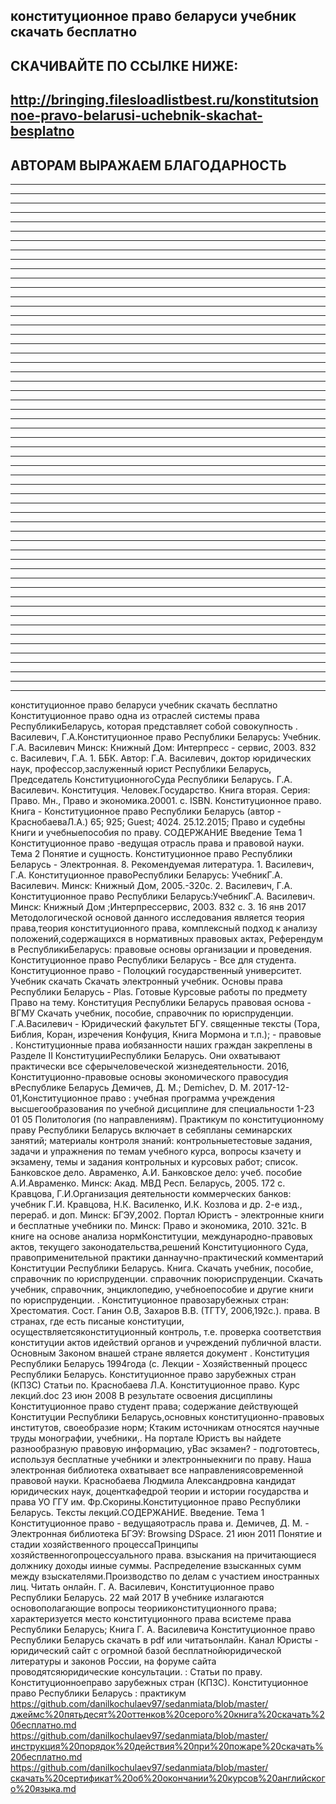конституционное право беларуси учебник скачать бесплатно
--------------------------------------------------
СКАЧИВАЙТЕ ПО ССЫЛКЕ НИЖЕ:
--------------------------------------------------
http://bringing.filesloadlistbest.ru/konstitutsionnoe-pravo-belarusi-uchebnik-skachat-besplatno
--------------------------------------------------
АВТОРАМ ВЫРАЖАЕМ БЛАГОДАРНОСТЬ
--------------------------------------------------
--------------------------------------------------
--------------------------------------------------
--------------------------------------------------
--------------------------------------------------
--------------------------------------------------
--------------------------------------------------
--------------------------------------------------
--------------------------------------------------
--------------------------------------------------
--------------------------------------------------
--------------------------------------------------
--------------------------------------------------
--------------------------------------------------
--------------------------------------------------
--------------------------------------------------
--------------------------------------------------
--------------------------------------------------
--------------------------------------------------
--------------------------------------------------
--------------------------------------------------
--------------------------------------------------
--------------------------------------------------
--------------------------------------------------
--------------------------------------------------
--------------------------------------------------
--------------------------------------------------
--------------------------------------------------
--------------------------------------------------
--------------------------------------------------
--------------------------------------------------
--------------------------------------------------
--------------------------------------------------
--------------------------------------------------
--------------------------------------------------
--------------------------------------------------
--------------------------------------------------
--------------------------------------------------
--------------------------------------------------
--------------------------------------------------
--------------------------------------------------
--------------------------------------------------
--------------------------------------------------
--------------------------------------------------
--------------------------------------------------
--------------------------------------------------
--------------------------------------------------
--------------------------------------------------
--------------------------------------------------
--------------------------------------------------
--------------------------------------------------
--------------------------------------------------
--------------------------------------------------
--------------------------------------------------
--------------------------------------------------
--------------------------------------------------
конституционное право беларуси учебник скачать бесплатно Конституционное право  одна из отраслей системы права РеспубликиБеларусь, которая представляет собой совокупность . Василевич, Г.А.Конституционное право Республики Беларусь: Учебник.  Г.А. Василевич Минск: Книжный Дом: Интерпресс - сервис, 2003.  832 с. Василевич, Г.А. 1. ББК. Автор: Г.А. Василевич, доктор юридических наук, профессор,заслуженный юрист Республики Беларусь, Председатель КонституционногоСуда Республики Беларусь. Г.А. Василевич. Конституция. Человек.Государство. Книга вторая. Серия: Право.  Мн., Право и экономика.20001. с. ISBN. Конституционное право. Книга - Конституционное право Республики Беларусь (автор - КраснобаеваЛ.А.) 65; 925; Guest; 4024. 25.12.2015; Право и судебны Книги и учебныепособия по праву. СОДЕРЖАНИЕ Введение Тема 1 Конституционное право -ведущая отрасль права и правовой науки. Тема 2 Понятие и сущность. Конституционное право Республики Беларусь - Электронная. 8. Рекомендуемая литература. 1. Василевич, Г.А. Конституционное правоРеспублики Беларусь: УчебникГ.А. Василевич.  Минск: Книжный Дом, 2005.-320с. 2. Василевич, Г.А. Конституционное право Республики Беларусь:УчебникГ.А. Василевич.  Минск: Книжный Дом ;Интерпрессервис, 2003. 832 с. 3. 16 янв 2017  Методологической основой данного исследования является теория права,теория конституционного права, комплексный подход к анализу положений,содержащихся в нормативных правовых актах,  Референдум в РеспубликиБеларусь: правовые основы организации и проведения. Конституционное право Республики Беларусь - Все для студента. Конституционное право - Полоцкий государственный университет. Учебник скачать  Скачать электронный учебник. Основы права Республики Беларусь - Plas. Готовые Курсовые работы по предмету Право на тему. Конституция Республики Беларусь  правовая основа  - ВГМУ
Скачать учебник, пособие, справочник по юриспруденции. Г.А.Василевич - Юридический факультет БГУ. священные тексты (Тора, Библия, Коран, изречения Конфуция, Книга Мормона и т.п.); - правовые . Конституционные права иобязанности наших граждан закреплены в Разделе II КонституцииРеспублики Беларусь. Они охватывают практически все сферычеловеческой жизнедеятельности. 2016, Конституционно-правовые основы экономического правосудия вРеспублике Беларусь  Демичев, Д. М.; Demichev, D. M. 2017-12-01,Конституционное право : учебная программа учреждения высшегообразования по учебной дисциплине для специальности 1-23 01 05 Политология (по направлениям). Практикум по конституционному праву Республики Беларусь включает в себяпланы семинарских занятий; материалы контроля знаний: контрольныетестовые задания, задачи и упражнения по темам учебного курса, вопросы кзачету и экзамену, темы и задания контрольных и курсовых работ; список. Банковское дело. Авраменко, А.И. Банковское дело: учеб. пособие  А.И.Авраменко.  Минск: Акад. МВД Респ. Беларусь, 2005.  172 с. Кравцова, Г.И.Организация деятельности коммерческих банков: учебник  Г.И. Кравцова, Н.К. Василенко, И.К. Козлова и др.  2-е изд., перераб. и доп.  Минск: БГЭУ,2002. Портал Юристъ - электронные книги и бесплатные учебники по. Минск: Право и экономика, 2010.  321c. В книге на основе анализа нормКонституции, международно-правовых актов, текущего законодательства,решений Конституционного Суда, правоприменительной практики даннаучно-практический комментарий Конституции Республики Беларусь. Книга. Скачать учебник, пособие, справочник по юриспруденции.  справочник поюриспруденции. Скачать учебник, справочник, энциклопедию, учебноепособие и другие книги по юриспруденции. . Конституционное правозарубежных стран: Хрестоматия. Сост. Ганин О.В, Захаров В.В. (ТГТУ, 2006,192с.). права. В странах, где есть писаные конституции, осуществляетсяконституционный контроль, т.е. проверка соответствия конституции актов идействий органов и учреждений публичной власти. Основным Законом внашей стране является документ . Конституция Республики Беларусь 1994года (с. Лекции - Хозяйственный процесс Республики Беларусь. Конституционное право зарубежных стран (КПЗС)  Статьи по. Краснобаева Л.А. Конституционное право. Курс лекций.doc
23 июн 2008  В результате освоения дисциплины Конституционное право студент права; содержание действующей Конституции Республики Беларусь,основных конституционно-правовых институтов, своеобразие норм;  Ктаким источникам относятся научные труды  монографии, учебники,. На портале Юристъ вы найдете разнообразную правовую информацию, уВас экзамен? - подготовтесь, используя бесплатные учебники и электронныекниги по праву. Наша электронная библиотека охватывает все направлениясовременной правовой науки. Краснобаева Людмила Александровна  кандидат юридических наук, доценткафедрой теории и истории государства и права УО ГГУ им. Фр.Скорины.Конституционное право Республики Беларусь. Тексты лекций.СОДЕРЖАНИЕ. Введение. Тема 1 Конституционное право - ведущаяотрасль права и. Демичев, Д. М. - Электронная библиотека БГЭУ: Browsing DSpace. 21 июн 2011  Понятие и стадии хозяйственного процессаПринципы хозяйственногопроцессуального права.  взыскания на причитающиеся должнику доходы ииные суммы. Распределение взысканных сумм между взыскателями.Производство по делам с участием иностранных лиц. Читать онлайн. Г. А. Василевич, Конституционное право Республики Беларусь. 22 май 2017  В учебнике излагаются основополагающие вопросы теорииконституционного права; характеризуется место конституционного права всистеме права Республики Беларусь;  Книга Г. А. Василевича Конституционное право Республики Беларусь  скачать в pdf или читатьонлайн. Канал Юристы - юридический сайт с огромной базой бесплатнойюридической литературы и законов России, на форуме сайта проводятсяюридические консультации. : Статьи по праву. Конституционноеправо зарубежных стран (КПЗС). Конституционное право Республики Беларусь : практикум
https://github.com/danilkochulaev97/sedanmiata/blob/master/джеймс%20пятьдесят%20оттенков%20серого%20книга%20скачать%20бесплатно.md
https://github.com/danilkochulaev97/sedanmiata/blob/master/инструкция%20порядок%20действия%20при%20пожаре%20скачать%20бесплатно.md
https://github.com/danilkochulaev97/sedanmiata/blob/master/скачать%20сертификат%20об%20окончании%20курсов%20английского%20языка.md